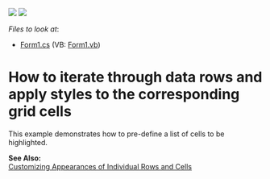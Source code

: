 <!-- default badges list -->
[![](https://img.shields.io/badge/Open_in_DevExpress_Support_Center-FF7200?style=flat-square&logo=DevExpress&logoColor=white)](https://supportcenter.devexpress.com/ticket/details/E537)
[![](https://img.shields.io/badge/📖_How_to_use_DevExpress_Examples-e9f6fc?style=flat-square)](https://docs.devexpress.com/GeneralInformation/403183)
<!-- default badges end -->
<!-- default file list -->
*Files to look at*:

* [Form1.cs](./CS/Form1.cs) (VB: [Form1.vb](./VB/Form1.vb))
<!-- default file list end -->
# How to iterate through data rows and apply styles to the corresponding grid cells


<p>This example demonstrates how to pre-define a list of cells to be highlighted.</p><p><strong>See Also:</strong><br />
<a href="http://documentation.devexpress.com/#WindowsForms/CustomDocument758">Customizing Appearances of Individual Rows and Cells</a></p>

<br/>


